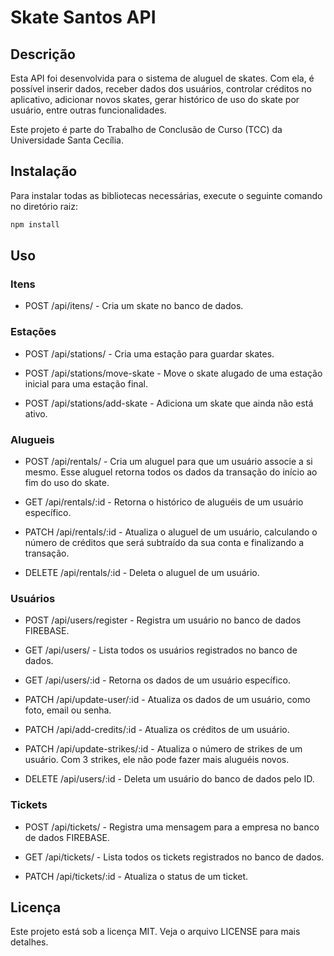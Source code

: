 # Skate Santos API

## Descrição

Esta API foi desenvolvida para o sistema de aluguel de skates. Com ela, é possível inserir dados, receber dados dos usuários, controlar créditos no aplicativo, adicionar novos skates, gerar histórico de uso do skate por usuário, entre outras funcionalidades.

Este projeto é parte do Trabalho de Conclusão de Curso (TCC) da Universidade Santa Cecília.

## Instalação

Para instalar todas as bibliotecas necessárias, execute o seguinte comando no diretório raiz:

```sh
npm install
```

## Uso

### Itens

- POST /api/itens/ - Cria um skate no banco de dados.

### Estações

- POST /api/stations/ - Cria uma estação para guardar skates.

- POST /api/stations/move-skate - Move o skate alugado de uma estação inicial para uma estação final.

- POST /api/stations/add-skate - Adiciona um skate que ainda não está ativo.

### Alugueis

- POST /api/rentals/ - Cria um aluguel para que um usuário associe a si mesmo. Esse aluguel retorna todos os dados da transação do início ao fim do uso do skate.

- GET /api/rentals/:id - Retorna o histórico de aluguéis de um usuário específico.

- PATCH /api/rentals/:id - Atualiza o aluguel de um usuário, calculando o número de créditos que será subtraído da sua conta e finalizando a transação.

- DELETE /api/rentals/:id - Deleta o aluguel de um usuário.

### Usuários

- POST /api/users/register - Registra um usuário no banco de dados FIREBASE.

- GET /api/users/ - Lista todos os usuários registrados no banco de dados.

- GET /api/users/:id - Retorna os dados de um usuário específico.

- PATCH /api/update-user/:id - Atualiza os dados de um usuário, como foto, email ou senha.

- PATCH /api/add-credits/:id - Atualiza os créditos de um usuário.

- PATCH /api/update-strikes/:id - Atualiza o número de strikes de um usuário. Com 3 strikes, ele não pode fazer mais aluguéis novos.

- DELETE /api/users/:id - Deleta um usuário do banco de dados pelo ID.

### Tickets

- POST /api/tickets/ - Registra uma mensagem para a empresa no banco de dados FIREBASE.

- GET /api/tickets/ - Lista todos os tickets registrados no banco de dados.

- PATCH /api/tickets/:id - Atualiza o status de um ticket.

## Licença

Este projeto está sob a licença MIT. Veja o arquivo LICENSE para mais detalhes.
